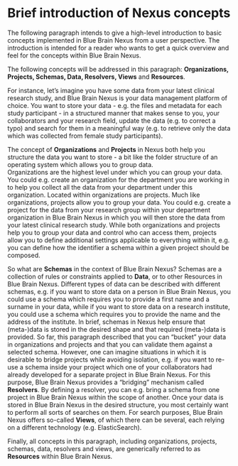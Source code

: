 # Brief introduction of Nexus concepts

The following paragraph intends to give a high-level introduction to basic concepts implemented in 
Blue Brain Nexus from a user perspective. The introduction is intended for a reader who wants to get a quick 
overview and feel for the concepts within Blue Brain Nexus.

The following concepts will be addressed in this paragraph: **Organizations, Projects, Schemas, Data, Resolvers, Views** and **Resources**.

For instance, let’s imagine you have some data from your latest clinical research study, and Blue Brain Nexus is your data management platform of choice. You want to store your data - e.g. the files and metadata for each study participant - in a structured manner that makes sense to you, your collaborators and your research field, update the data (e.g. to correct a typo) and search for them in a meaningful way (e.g. to retrieve only the data which was collected from female study participants). 

The concept of **Organizations** and **Projects** in Nexus both help you structure the data you want to 
store - a bit like the folder structure of an operating system which allows you to group data.  
Organizations are the highest level under which you can group your data. You could e.g. create an organization for the 
department you are working in to help you collect all the data from your department under this organization. 
Located within organizations are projects. Much like organizations, projects allow you to group your data. 
You could e.g. create a project for the data from your research group within your department organization in 
Blue Brain Nexus in which you will then store the data from your latest clinical research study. While both 
organizations and projects help you to group your data and control who can access them, projects allow you to 
define additional settings applicable to everything within it, e.g. you can define how the identifier a 
schema within a given project should be composed.

So what are **Schemas** in the context of Blue Brain Nexus? Schemas are a collection of rules or constraints applied to **Data**, or to other Resources in Blue Brain Nexus. Different types of data can be described with different schemas, e.g. if you want to store data on a person in Blue Brain Nexus, you could use a schema which requires you to provide a first name and a surname in your data, while if you want to store data on a research institute, you could use a schema which requires you to provide the name and the address of the institute. In brief, schemas in Nexus help ensure that (meta-)data is stored in the desired shape and that required (meta-)data is provided. So far, this paragraph described that you can “bucket” your data in 
organizations and projects and that you can validate them against a selected schema. However, one can imagine 
situations in which it is desirable to bridge projects while avoiding isolation, e.g. if you want to re-use a 
schema inside your project which one of your collaborators had already developed for a separate project in Blue 
Brain Nexus. For this purpose, Blue Brain Nexus provides a “bridging” mechanism called **Resolvers**. By defining a 
resolver, you can e.g. bring a schema from one project in Blue Brain Nexus within the scope of another. Once your 
data is stored in Blue Brain Nexus in the desired structure, you most certainly want to perform all sorts of 
searches on them. For search purposes, Blue Brain Nexus offers so-called **Views**, of which there can be several, 
each relying on a different technology (e.g. ElasticSearch). 

Finally, all concepts in this paragraph, including organizations, projects, schemas, data, resolvers and views, are generically referred to as **Resources** within Blue Brain Nexus.
